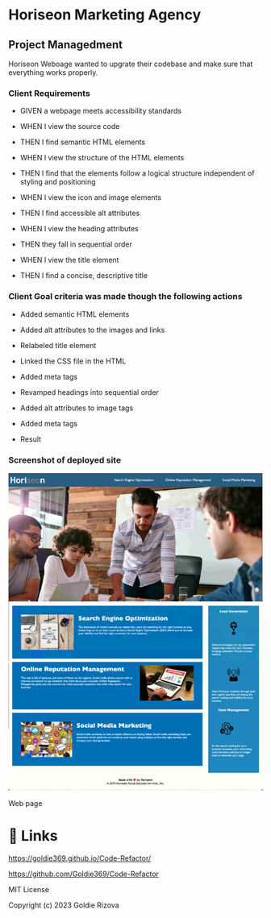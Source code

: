 # Horiseon Marketing Agency





## Project Managedment




Horiseon Weboage wanted to upgrate their codebase and make sure that everything works properly.


### Client Requirements





- GIVEN a webpage meets accessibility standards

- WHEN I view the source code
 
- THEN I find semantic HTML elements

- WHEN I view the structure of the HTML elements

- THEN I find that the elements follow a logical structure independent of styling and positioning

- WHEN I view the icon and image elements

- THEN I find accessible alt attributes

- WHEN I view the heading attributes

- THEN they fall in sequential order

- WHEN I view the title element

- THEN I find a concise, descriptive title





### Client Goal criteria was made though the following actions
* Added semantic HTML elements
* Added alt attributes to the images and links
* Relabeled title element
* Linked the CSS file in the HTML
* Added meta tags
* Revamped headings into sequential order
* Added alt attributes to image tags 
* Added meta tags


* Result



### Screenshot of deployed site
<img src="./assets/images/328227261_877740313272889_3599762711286401973_n.jpg">


Web page


# 🔗 Links

https://goldie369.github.io/Code-Refactor/

https://github.com/Goldie369/Code-Refactor


MIT License

Copyright (c) 2023 Goldie Rizova


